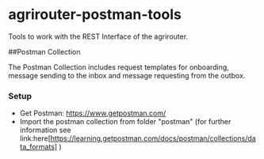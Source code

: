 # agrirouter-postman-tools

Tools to work with the REST Interface of the agrirouter.

##Postman Collection

The Postman Collection includes request templates for onboarding, message sending to the inbox and message requesting from the outbox.

### Setup

* Get Postman: https://www.getpostman.com/ 
* Import the postman collection from folder "postman" (for further information see link:here[https://learning.getpostman.com/docs/postman/collections/data_formats] )